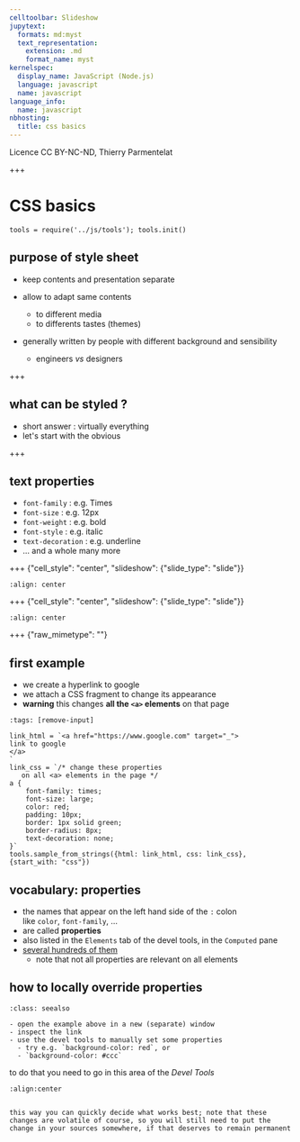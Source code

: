 ```yaml
---
celltoolbar: Slideshow
jupytext:
  formats: md:myst
  text_representation:
    extension: .md
    format_name: myst
kernelspec:
  display_name: JavaScript (Node.js)
  language: javascript
  name: javascript
language_info:
  name: javascript
nbhosting:
  title: css basics
---
```


Licence CC BY-NC-ND, Thierry Parmentelat

+++

# CSS basics

```{code-cell}
tools = require('../js/tools'); tools.init()
```

## purpose of style sheet

* keep contents and presentation separate
* allow to adapt same contents
  * to different media
  * to differents tastes (themes)
* generally written by people with different background and sensibility

  * engineers *vs* designers

+++

## what can be styled ?

* short answer : virtually everything
* let's start with the obvious

+++

## text properties

* `font-family` : e.g. Times
* `font-size` : e.g. 12px
* `font-weight` : e.g. bold
* `font-style` : e.g. italic
* `text-decoration` : e.g. underline
* … and a whole many more

+++ {"cell_style": "center", "slideshow": {"slide_type": "slide"}}

```{image} media/list-properties-all.png
:align: center
```

+++ {"cell_style": "center", "slideshow": {"slide_type": "slide"}}

```{image} media/list-properties-filtered.png
:align: center
```

+++ {"raw_mimetype": ""}

## first example

* we create a hyperlink to google
* we attach a CSS fragment to change its appearance
* **warning** this changes **all the `<a>` elements** on that page

```{code-cell}
:tags: [remove-input]

link_html = `<a href="https://www.google.com" target="_">
link to google
</a>
`
link_css = `/* change these properties
   on all <a> elements in the page */
a {
    font-family: times;
    font-size: large;
    color: red;
    padding: 10px;
    border: 1px solid green;
    border-radius: 8px;
    text-decoration: none;
}`
tools.sample_from_strings({html: link_html, css: link_css}, {start_with: "css"})
```

## vocabulary: properties

* the names that appear on the left hand side of the `:` colon   
  like `color`, `font-family`, …
* are called **properties**
* also listed in the `Elements` tab of the devel tools,  in the `Computed` pane
* [several hundreds of them](https://css-tricks.com/how-many-css-properties-are-there/)
  * note that not all properties are relevant on all elements

## how to locally override properties

````{admonition} practice
:class: seealso

- open the example above in a new (separate) window
- inspect the link
- use the devel tools to manually set some properties
  - try e.g. `background-color: red`, or
  - `background-color: #ccc`
````

to do that you need to go in this area of the *Devel Tools*
```{image} media/override-properties.png
:align:center
```

````{admonition} volatile changes

this way you can quickly decide what works best; note that these changes are volatile of course, so you will still need to put the change in your sources somewhere, if that deserves to remain permanent
````

```{code-cell}

```
